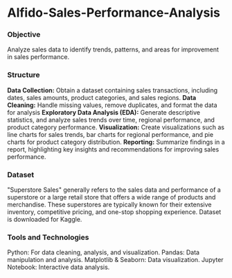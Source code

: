 # Alfido-Sales-Performance-Analysis
### Objective
Analyze sales data to identify trends, patterns, and areas for improvement in sales performance.

### Structure
**Data Collection:** Obtain a dataset containing sales transactions, including dates, sales amounts, product categories, and sales regions.
**Data Cleaning:** Handle missing values, remove duplicates, and format the data for analysis
**Exploratory Data Analysis (EDA):** Generate descriptive statistics, and analyze sales trends over time, regional performance, and product category performance.
**Visualization:** Create visualizations such as line charts for sales trends, bar charts for regional performance, and pie charts for product category distribution.
**Reporting:** Summarize findings in a report, highlighting key insights and recommendations for improving sales performance.

### Dataset
"Superstore Sales" generally refers to the sales data and performance of a superstore or a large retail store that offers a wide range of products and merchandise. These superstores are typically known for their extensive inventory, competitive pricing, and one-stop shopping experience.
Dataset is downloaded for Kaggle.

### Tools and Technologies
Python: For data cleaning, analysis, and visualization. 
Pandas: Data manipulation and analysis. 
Matplotlib & Seaborn: Data visualization. 
Jupyter Notebook: Interactive data analysis.
